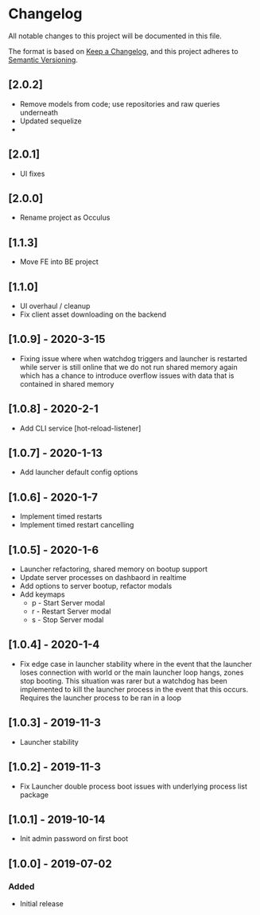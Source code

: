 # Changelog
All notable changes to this project will be documented in this file.

The format is based on [Keep a Changelog](https://keepachangelog.com/en/1.0.0/),
and this project adheres to [Semantic Versioning](https://semver.org/spec/v2.0.0.html).

## [2.0.2]
* Remove models from code; use repositories and raw queries underneath
* Updated sequelize
* 

## [2.0.1]
* UI fixes

## [2.0.0]
* Rename project as Occulus

## [1.1.3]
* Move FE into BE project

## [1.1.0] 
* UI overhaul / cleanup
* Fix client asset downloading on the backend

## [1.0.9] - 2020-3-15
* Fixing issue where when watchdog triggers and launcher is restarted while server is still online that we do not run shared memory again which has a chance to introduce overflow issues with data that is contained in shared memory

## [1.0.8] - 2020-2-1
* Add CLI service [hot-reload-listener]

## [1.0.7] - 2020-1-13
* Add launcher default config options

## [1.0.6] - 2020-1-7
* Implement timed restarts
* Implement timed restart cancelling

## [1.0.5] - 2020-1-6
* Launcher refactoring, shared memory on bootup support
* Update server processes on dashbaord in realtime
* Add options to server bootup, refactor modals
* Add keymaps
  * p - Start Server modal
  * r - Restart Server modal
  * s - Stop Server modal

## [1.0.4] - 2020-1-4
* Fix edge case in launcher stability where in the event that the launcher loses connection with world or the main launcher loop hangs, zones stop booting. This situation was rarer but a watchdog has been implemented to kill the launcher process in the event that this occurs. Requires the launcher process to be ran in a loop

## [1.0.3] - 2019-11-3
* Launcher stability

## [1.0.2] - 2019-11-3
* Fix Launcher double process boot issues with underlying process list package

## [1.0.1] - 2019-10-14
* Init admin password on first boot

## [1.0.0] - 2019-07-02
### Added
* Initial release

